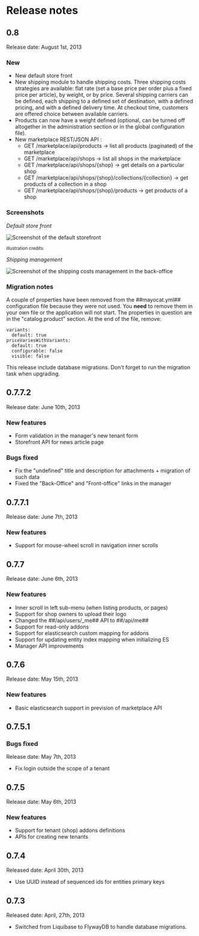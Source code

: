 <!--
  title: Release notes
  layout: documentation-simple
  -->

Release notes
=============

<a name="0.8"></a>
0.8
---

Release date: August 1st, 2013

### New

* New default store front
* New shipping module to handle shipping costs. Three shipping costs strategies are available: flat rate (set a base price per order plus a fixed price per article), by weight, or by price. Several shipping carriers can be defined, each shipping to a defined set of destination, with a defined pricing, and with a defined delivery time. At checkout time, customers are offered choice between available carriers.
* Products can now have a weight defined (optional, can be turned off altogether in the administration section or in the global configuration file).
* New marketplace REST/JSON API :
    * GET /marketplace/api/products -> list all products (paginated) of the marketplace
    * GET /marketplace/api/shops -> list all shops in the marketplace
    * GET /marketplace/api/shops/{shop} -> get details on a particular shop
    * GET /marketplace/api/shops/{shop}/collections/{collection} -> get products of a collection in a shop
    * GET /marketplace/api/shops/{shop}/products -> get products of a shop

### Screenshots

_Default store front_

![Screenshot of the default storefront](/images/release-notes/0.8/default-shop.png "Default storefront")

<small>
Illustration credits: <http://www.flickr.com/photos/eryn_rickard/6945539588/> <http://www.flickr.com/photos/ronniechan/5213321824/> <http://www.flickr.com/photos/stampinmom/5572631859>
</small>

_Shipping management_

![Screenshot of the shipping costs management in the back-office](/images/release-notes/0.8/shipping-costs.png "Shipping costs management in the back-office")

### Migration notes

A couple of properties have been removed from the ##mayocat.yml## configuration file because they were not used. You **need** to remove them in your own file or the application will not start. The properties in question are in the "catalog.product" section. At the end of the file, remove:

    variants:
      default: true
    priceVariesWithVariants:
      default: true
      configurable: false
      visible: false

This release include database migrations. Don't forget to run the migration task when upgrading.

<a name="0.7.7.2"></a>
0.7.7.2
-------

Release date: June 10th, 2013

### New features ###

* Form validation in the manager's new tenant form 
* Storefront API for news article page

### Bugs fixed ###

* Fix the "undefined" title and description for attachments + migration of such data
* Fixed the "Back-Office" and "Front-office" links in the manager

<a name="0.7.7.1"></a>
0.7.7.1
-------

Release date: June 7th, 2013

### New features ###

* Support for mouse-wheel scroll in navigation inner scrolls

<a name="0.7.7"></a>
0.7.7
-----

Release date: June 6th, 2013

### New features ###

* Inner scroll in left sub-menu (when listing products, or pages)
* Support for shop owners to upload their logo
* Changed the ##/api/users/_me## API to ##/api/me##
* Support for read-only addons
* Support for elasticsearch custom mapping for addons
* Support for updating entity index mapping when initializing ES
* Manager API improvements

<a name="0.7.6"></a>
0.7.6
-----

Release date: May 15th, 2013

### New features ###

* Basic elasticsearch support in prevision of marketplace API

<a name="0.7.5.1"></a>
0.7.5.1
-------

### Bugs fixed ###

Release date: May 7th, 2013

* Fix login outside the scope of a tenant

<a name="0.7.5"></a>
0.7.5
-----

Release date: May 6th, 2013

### New features ###

* Support for tenant (shop) addons definitions
* APIs for creating new tenants

<a name="0.7.4"></a>
0.7.4
-----

Released date: April 30th, 2013

* Use UUID instead of sequenced ids for entities primary keys

<a name="0.7.3"></a>
0.7.3
-----

Released date: April, 27th, 2013

* Switched from Liquibase to FlywayDB to handle database migrations.
